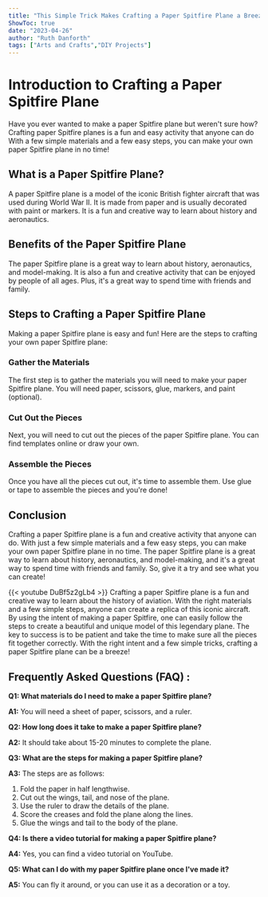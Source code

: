 ```yaml
---
title: "This Simple Trick Makes Crafting a Paper Spitfire Plane a Breeze!"
ShowToc: true 
date: "2023-04-26"
author: "Ruth Danforth" 
tags: ["Arts and Crafts","DIY Projects"]
---
```

# Introduction to Crafting a Paper Spitfire Plane

Have you ever wanted to make a paper Spitfire plane but weren't sure how? Crafting paper Spitfire planes is a fun and easy activity that anyone can do With a few simple materials and a few easy steps, you can make your own paper Spitfire plane in no time!

## What is a Paper Spitfire Plane?

A paper Spitfire plane is a model of the iconic British fighter aircraft that was used during World War II. It is made from paper and is usually decorated with paint or markers. It is a fun and creative way to learn about history and aeronautics.

## Benefits of the Paper Spitfire Plane

The paper Spitfire plane is a great way to learn about history, aeronautics, and model-making. It is also a fun and creative activity that can be enjoyed by people of all ages. Plus, it's a great way to spend time with friends and family.

## Steps to Crafting a Paper Spitfire Plane

Making a paper Spitfire plane is easy and fun! Here are the steps to crafting your own paper Spitfire plane:

### Gather the Materials

The first step is to gather the materials you will need to make your paper Spitfire plane. You will need paper, scissors, glue, markers, and paint (optional).

### Cut Out the Pieces

Next, you will need to cut out the pieces of the paper Spitfire plane. You can find templates online or draw your own.

### Assemble the Pieces

Once you have all the pieces cut out, it's time to assemble them. Use glue or tape to assemble the pieces and you're done!

## Conclusion

Crafting a paper Spitfire plane is a fun and creative activity that anyone can do. With just a few simple materials and a few easy steps, you can make your own paper Spitfire plane in no time. The paper Spitfire plane is a great way to learn about history, aeronautics, and model-making, and it's a great way to spend time with friends and family. So, give it a try and see what you can create!

{{< youtube DuBf5z2gLb4 >}} 
Crafting a paper Spitfire plane is a fun and creative way to learn about the history of aviation. With the right materials and a few simple steps, anyone can create a replica of this iconic aircraft. By using the intent of making a paper Spitfire, one can easily follow the steps to create a beautiful and unique model of this legendary plane. The key to success is to be patient and take the time to make sure all the pieces fit together correctly. With the right intent and a few simple tricks, crafting a paper Spitfire plane can be a breeze!

## Frequently Asked Questions (FAQ) :
**Q1: What materials do I need to make a paper Spitfire plane?**

**A1:** You will need a sheet of paper, scissors, and a ruler.

**Q2: How long does it take to make a paper Spitfire plane?**

**A2:** It should take about 15-20 minutes to complete the plane.

**Q3: What are the steps for making a paper Spitfire plane?**

**A3:** The steps are as follows:

1. Fold the paper in half lengthwise.
2. Cut out the wings, tail, and nose of the plane.
3. Use the ruler to draw the details of the plane.
4. Score the creases and fold the plane along the lines.
5. Glue the wings and tail to the body of the plane.

**Q4: Is there a video tutorial for making a paper Spitfire plane?**

**A4:** Yes, you can find a video tutorial on YouTube.

**Q5: What can I do with my paper Spitfire plane once I've made it?**

**A5:** You can fly it around, or you can use it as a decoration or a toy.



